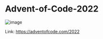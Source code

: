 # Advent-of-Code-2022
![image](https://user-images.githubusercontent.com/51401355/205602628-30d2517b-617a-4578-a2ee-070cb23e3f54.png)

Link: https://adventofcode.com/2022
